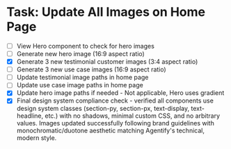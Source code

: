 # Task: Update All Images on Home Page

- [ ] View Hero component to check for hero images
- [ ] Generate new hero image (16:9 aspect ratio)
- [x] Generate 3 new testimonial customer images (3:4 aspect ratio)
- [ ] Generate 3 new use case images (16:9 aspect ratio)
- [ ] Update testimonial image paths in home page
- [ ] Update use case image paths in home page
- [x] Update hero image paths if needed - Not applicable, Hero uses gradient
- [x] Final design system compliance check - verified all components use design system classes (section-py, section-px, text-display, text-headline, etc.) with no shadows, minimal custom CSS, and no arbitrary values. Images updated successfully following brand guidelines with monochromatic/duotone aesthetic matching Agentify's technical, modern style.